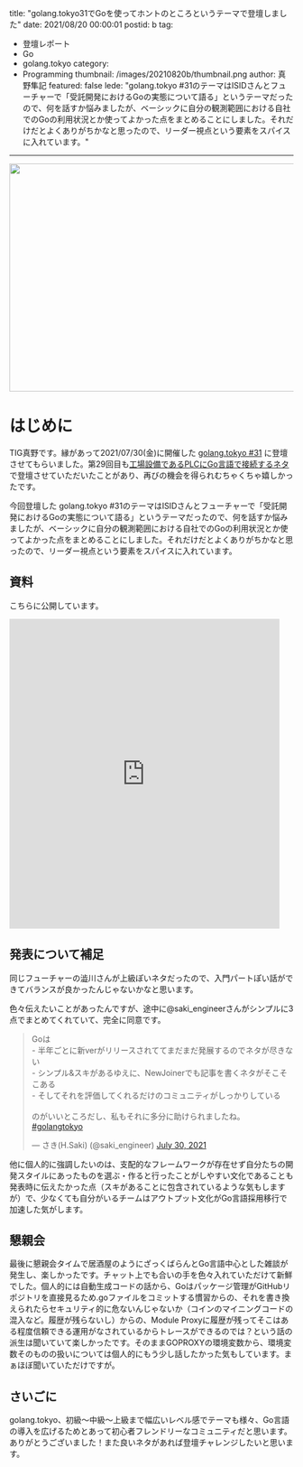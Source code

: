 title: "golang.tokyo31でGoを使ってホントのところというテーマで登壇しました"
date: 2021/08/20 00:00:01
postid: b
tag:
  - 登壇レポート
  - Go
  - golang.tokyo
category:
  - Programming
thumbnail: /images/20210820b/thumbnail.png
author: 真野隼記
featured: false
lede: "golang.tokyo #31のテーマはISIDさんとフューチャーで「受託開発におけるGoの実態について語る」というテーマだったので、何を話すか悩みましたが、ベーシックに自分の観測範囲における自社でのGoの利用状況とか使ってよかった点をまとめることにしました。それだけだとよくありがちかなと思ったので、リーダー視点という要素をスパイスに入れています。"
---

<img src="/images/20210820b/golangtokyo.png" alt="" width="800" height="404" loading="lazy">

# はじめに

TIG真野です。縁があって2021/07/30(金)に開催した [golang.tokyo #31](https://golangtokyo.connpass.com/event/218670/) に登壇させてもらいました。第29回目も[工場設備であるPLCにGo言語で接続するネタ](https://speakerdeck.com/laqiiz/go-plc)で登壇させていただいたことがあり、再びの機会を得られむちゃくちゃ嬉しかったです。

今回登壇した golang.tokyo #31のテーマはISIDさんとフューチャーで「受託開発におけるGoの実態について語る」というテーマだったので、何を話すか悩みましたが、ベーシックに自分の観測範囲における自社でのGoの利用状況とか使ってよかった点をまとめることにしました。それだけだとよくありがちかなと思ったので、リーダー視点という要素をスパイスに入れています。


## 資料

こちらに公開しています。

<iframe src="https://docs.google.com/presentation/d/e/2PACX-1vRzKGDRiY2di2fn1-2Xr9Dw_0f9mfZdJyMzL3iINGAQfAksPfiqTJfdWB233DtaXicHdcLCf4L_q5NA/embed?start=false&loop=false&delayms=3000" frameborder="0" width="95%" height="549" allowfullscreen="true" mozallowfullscreen="true" webkitallowfullscreen="true"></iframe>

## 発表について補足

同じフューチャーの澁川さんが上級ぽいネタだったので、入門パートぽい話ができてバランスが良かったんじゃないかなと思います。

色々伝えたいことがあったんですが、途中に@saki_engineerさんがシンプルに3点でまとめてくれていて、完全に同意です。

<blockquote class="twitter-tweet"><p lang="ja" dir="ltr">Goは<br>- 半年ごとに新verがリリースされててまだまだ発展するのでネタが尽きない<br>- シンプル&amp;スキがあるゆえに、NewJoinerでも記事を書くネタがそこそこある<br>- そしてそれを評価してくれるだけのコミュニティがしっかりしている<br><br>のがいいところだし、私もそれに多分に助けられましたね。<br> <a href="https://twitter.com/hashtag/golangtokyo?src=hash&amp;ref_src=twsrc%5Etfw">#golangtokyo</a></p>&mdash; さき(H.Saki) (@saki_engineer) <a href="https://twitter.com/saki_engineer/status/1421060636302217219?ref_src=twsrc%5Etfw">July 30, 2021</a></blockquote> <script async src="https://platform.twitter.com/widgets.js" charset="utf-8"></script>

他に個人的に強調したいのは、支配的なフレームワークが存在せず自分たちの開発スタイルにあったものを選ぶ・作ると行ったことがしやすい文化であることも発表時に伝えたかった点（スキがあることに包含されているような気もしますが）で、少なくても自分がいるチームはアウトプット文化がGo言語採用移行で加速した気がします。


## 懇親会

最後に懇親会タイムで居酒屋のようにざっくばらんとGo言語中心とした雑談が発生し、楽しかったです。チャット上でも合いの手を色々入れていただけて新鮮でした。個人的には自動生成コードの話から、Goはパッケージ管理がGitHubリポジトリを直接見るため.goファイルをコミットする慣習からの、それを書き換えられたらセキュリティ的に危ないんじゃないか（コインのマイニングコードの混入など。履歴が残らないし）からの、Module Proxyに履歴が残ってそこはある程度信頼できる運用がなされているからトレースができるのでは？という話の派生は聞いていて楽しかったです。そのままGOPROXYの環境変数から、環境変数そのものの扱いについては個人的にもう少し話したかった気もしています。まぁほぼ聞いていただけですが。

## さいごに

golang.tokyo、初級～中級～上級まで幅広いレベル感でテーマも様々、Go言語の導入を広げるためとあって初心者フレンドリーなコミュニティだと思います。ありがとうございました！また良いネタがあれば登壇チャレンジしたいと思います。



